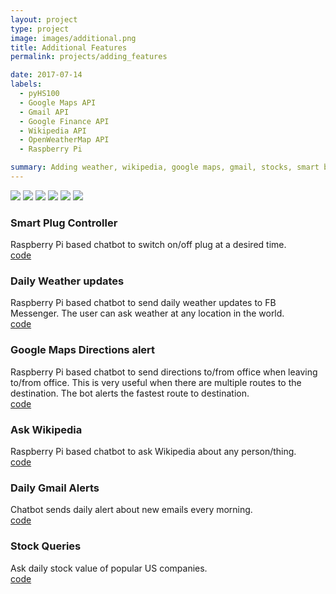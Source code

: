 ```yaml
---
layout: project
type: project
image: images/additional.png
title: Additional Features
permalink: projects/adding_features

date: 2017-07-14
labels:
  - pyHS100
  - Google Maps API
  - Gmail API
  - Google Finance API
  - Wikipedia API
  - OpenWeatherMap API
  - Raspberry Pi

summary: Adding weather, wikipedia, google maps, gmail, stocks, smart bulb features to Raspberry Pi Chat bot.
---
```


<div class="ui small rounded images">
  <img class="ui image" src="../images/bulb.jpg">
  <img class="ui image" src="../images/gmaps.png">
  <img class="ui image" src="../images/gmail.png">
  <img class="ui image" src="../images/wiki.png">
  <img class="ui image" src="../images/weather.jpg">
  <img class="ui image" src="../images/stock.png">
</div>

### Smart Plug Controller
Raspberry Pi based chatbot to switch on/off plug at a desired time.<br/>
[code](https://github.com/arunn314/smartybot/blob/master/plug_handler.py)

### Daily Weather updates
Raspberry Pi based chatbot to send daily weather updates to FB Messenger. The user can ask weather at any location in the world. \
[code](https://github.com/arunn314/smartybot/blob/master/weather_handler.py)

### Google Maps Directions alert
Raspberry Pi based chatbot to send directions to/from office when leaving to/from office. This is very useful when there are multiple routes to the destination. The bot alerts the fastest route to destination. \
[code](https://github.com/arunn314/smartybot/blob/master/gmaps_handler.py)

### Ask Wikipedia
Raspberry Pi based chatbot to ask Wikipedia about any person/thing. \
[code](https://github.com/arunn314/smartybot/blob/master/wiki_handler.py)

### Daily Gmail Alerts
Chatbot sends daily alert about new emails every morning. \
[code](https://github.com/arunn314/smartybot/blob/master/gmail_handler.py)

### Stock Queries
Ask daily stock value of popular US companies. \
[code](https://github.com/arunn314/smartybot/blob/master/stock_handler.py)
